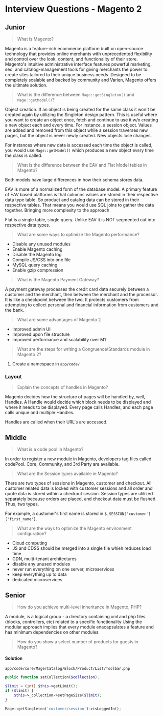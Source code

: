 Interview Questions - Magento 2
===============================


Junior
------

> What is Magento?

Magento is a feature-rich ecommerce platform built on open-source technology that provides online merchants with unprecedented
flexibility and control over the look, content, and functionality of their store. Magento's intuitive administrative interface
features powerful marketing, seo, and catalog-management tools for giving merchants the power to create sites tailored to their
unique business needs. Designed to be completely scalable and backed by community and Varien, Magento offers the ultimate solution.


> What is the difference between `Mage::getSingleton()` and `Mage::getModel()`?

Object creation. If an object is being created for the same class it won't be created again by utilizing the Singleton design
pattern. This is useful where you want to create an object once, fetch and continue to use it w/o creating a new object each and
every time. For instance, a session object. Values are added and removed from this object while a session traverses new pages,
but the object is never newly created. New objects lose changes.

For instances where new data is accessed each time the object is called, you would use `Mage::getModel()` which produces
a new object every time the class is called.


> What is the difference between the EAV and Flat Model tables in Magento?

Both models have large differences in how their schema stores data.

EAV is more of a normalized form of the database model. A primary feature of EAV based platforms is that columns values are stored in
their respective data type table. So product and catalog data can be stored in their respective tables. That means you would use SQL
joins to gather the data together. Bringing more complexity to the approach.

Flat is a single table, single query. Unlike EAV it is NOT segmented out into respective data types.


> What are some ways to optimize the Magento performance?

* Disable any unused modules
* Enable Magento caching
* Disable the Magento log
* Compile JS/CSS into one file
* MySQL query caching
* Enable gzip compression


> What is the Magento Payment Gateway?

A payment gateway processes the credit card data securely between a customer and the merchant, then between the merchant and the processor. It is
like a checkpoint between the two. It protects customers from attempting to collect personal and financial information from customers and the bank.


> What are some advantages of Magento 2

* Improved admin UI
* Improved upon file structure
* Improved performance and scalability over M1


> What are the steps for writing a Congruence\Standards module in Magento 2?

1. Create a  namespace in `app/code/`


### Layout

> Explain the concepts of handles in Magento?

Magento decides how the structure of pages will be handled by, well, Handles. A Handle would decide which block needs to be displayed and
where it needs to be displayed. Every page calls Handles, and each page calls unique and multiple Handles.

Handles are called when their URL's are accessed.


Middle
------

> What is a code pool in Magento?

In order to register a new module in Magento, developers tag files called codePool. Core, Community, and 3rd Party are available.


> What are the Session types available in Magento?

There are two types of sessions in Magento, customer and checkout. All customer related data is locked with customer sessions and all order and
quote data is stored within a checkout session. Session types are utilized separately because orders are placed, and checkout data must be
flushed. Thus, two types.

For example, a customer's first name is stored in `$_SESSION['customer']['first_name']`.


> What are the ways to optimize the Magento environment configuration?

* Cloud computing
* JS and CDSS should be merged into a single file whieh reduces load time
* CDN, multi-tenant architectures
* disable any unused modules
* never run everything on one server, microservices
* keep everything up to data
* dedicated microservices




Senior
------

> How do you achieve multi-level inheritance in Magento, PHP?

A module, is a logical group - a directory containing xml and php files (blocks, controllers, etc) related to a
specific functionality Using the modular approach implies that every module enacapsulates a feature and has minimum
dependencies on other modules


> How do you show a select number of products for guests in Magento?

#### Solution
```shell
app/code/core/Mage/Catalog/Block/Product/List/Toolbar.php
```
```php
public function setCollection($collection);

$limit = (int) $this->getLimit();
if ($limit) {
    $this->_collection->setPageSize($limit);
}

Mage::getSingleton('customer/session')->isLoggedIn();
```